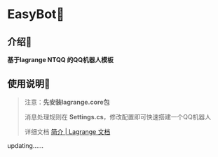 # EasyBot🎉

## 介绍🔎

**基于lagrange NTQQ 的QQ机器人模板**

## 使用说明📘

> 注意：**先安装lagrange.core包**
>
> 消息处理规则在 **Settings.cs**，修改配置即可快速搭建一个QQ机器人
>
> 详细文档 [简介 | Lagrange 文档](https://lagrangedev.github.io/Lagrange.Doc/)

updating......